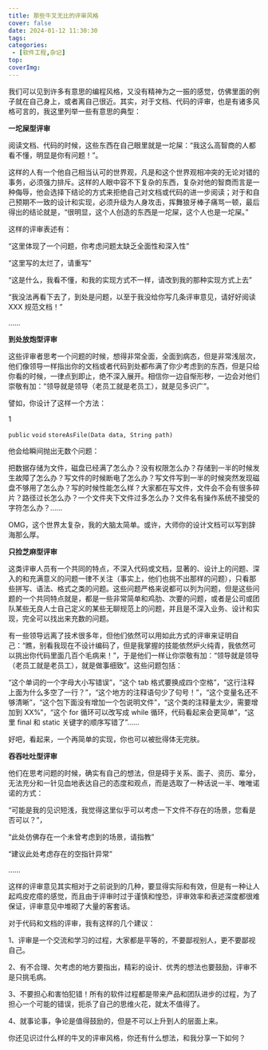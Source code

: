 ```yaml
---
title: 那些牛叉无比的评审风格
cover: false
date: 2024-01-12 11:30:30
tags:
categories:
 - [软件工程,杂记]
top:
coverImg:
---
```


我们可以见到许多有意思的编程风格，又没有精神为之一振的感觉，仿佛里面的例子就在自己身上，或者离自己很近。其实，对于文档、代码的评审，也是有诸多风格可言的，我这里列举一些有意思的典型：

**一坨屎型评审**

阅读文档、代码的时候，这些东西在自己眼里就是一坨屎：“我这么高智商的人都看不懂，明显是你有问题！”。

这样的人有一个他自己相当认可的世界观，凡是和这个世界观相冲突的无论对错的事务，必须强力排斥。这样的人眼中容不下复杂的东西，复杂对他的智商而言是一种侮辱，他会选择下结论的方式来拒绝自己对文档或代码的进一步阅读；对于和自己预期不一致的设计和实现，必须升级为人身攻击，挥舞狼牙棒子痛骂一顿，最后得出的结论就是，“很明显，这个人创造的东西是一坨屎，这个人也是一坨屎。”

这样的评审表述有：

“这里体现了一个问题，你考虑问题太缺乏全面性和深入性”

“这里写的太烂了，请重写”

“这是什么，我看不懂，和我的实现方式不一样，请改到我的那种实现方式上去”

“我没法再看下去了，到处是问题，以至于我没给你写几条评审意见，请好好阅读 XXX 规范文档！”

……

**到处放炮型评审**

这些评审者思考一个问题的时候，想得非常全面，全面到病态，但是非常浅层次，他们像领导一样指出你的文档或者代码到处都布满了你少考虑到的东西，但是只给你看的时候，一律点到即止，绝不深入展开。相信你一边自惭形秽，一边会对他们崇敬有加：“领导就是领导（老员工就是老员工），就是见多识广”。

譬如，你设计了这样一个方法：

1

`public` `void` `storeAsFile(Data data, String path)`

他会给瞬间抛出无数个问题：

把数据存储为文件，磁盘已经满了怎么办？没有权限怎么办？存储到一半的时候发生故障了怎么办？写文件的时候断电了怎么办？写文件写到一半的时候突然发现磁盘不够用了怎么办？写的时候性能怎么样？大家都在写文件，文件会不会有很多碎片？路径过长怎么办？一个文件夹下文件过多怎么办？文件名有操作系统不接受的字符怎么办？……

OMG，这个世界太复杂，我的大脑太简单。或许，大师你的设计文档可以写到辞海那么厚。

**只捡芝麻型评审**

这类评审人员有一个共同的特点，不深入代码或文档，显著的、设计上的问题、深入的和充满意义的问题一律不关注（事实上，他们也挑不出那样的问题），只看那些拼写、语法、格式之类的问题。这些问题严格来说都可以列为问题，但是这些问题的一个共同特点就是，都是一些非常简单和鸡肋、次要的问题，或者是公司或团队某些无良人士自己定义的某些无聊规范上的问题，并且是不深入业务、设计和实现，完全可以找出来充数的问题。

有一些领导远离了技术很多年，但他们依然可以用如此方式的评审来证明自己：“瞧，别看我现在不设计编码了，但是我掌握的技能依然炉火纯青，我依然可以挑出你代码里面几百个毛病来！”，于是他们一样让你崇敬有加：“领导就是领导（老员工就是老员工），就是做事细致”。这些问题包括：

“这个单词的一个字母大小写错误”，“这个 tab 格式要换成四个空格”，“这行注释上面为什么多空了一行？”，“这个地方的注释语句少了句号！”，“这个变量名还不够清晰”，“这个包下面没有增加一个包说明文件”，“这个类的注释量太少，需要增加到 XX%”，“这个 for 循环可以改写成 while 循环，代码看起来会更简单”，“这里 final 和 static 关键字的顺序写错了”……

好吧，看起来，一个再简单的实现，你也可以被批得体无完肤。

**吞吞吐吐型评审**

他们在思考问题的时候，确实有自己的想法，但是碍于关系、面子、资历、辈分，无法充分和一针见血地表达自己的态度和观点，而是选取了一种话说一半、唯唯诺诺的方式：

“可能是我的见识短浅，我觉得这里似乎可以考虑一下文件不存在的场景，您看是否可以？”，

“此处仿佛存在一个未曾考虑到的场景，请指教”

“建议此处考虑存在的空指针异常”

……

这样的评审意见其实相对于之前说到的几种，要显得实际和有效，但是有一种让人起鸡皮疙瘩的感觉，而且由于评审时过于谨慎和惶恐，评审效率和表述深度都很难保证，评审意见中堆砌了大量的客套话。

对于代码和文档的评审，我有这样的几个建议：

1、评审是一个交流和学习的过程，大家都是平等的，不要鄙视别人，更不要鄙视自己。

2、有不合理、欠考虑的地方要指出，精彩的设计、优秀的想法也要鼓励，评审不是只挑毛病。

3、不要担心和害怕犯错！所有的软件过程都是带来产品和团队进步的过程，为了担心一个可能的错误，扼杀了自己的思维火花，就太不值得了。

4、就事论事，争论是值得鼓励的，但是不可以上升到人的层面上来。

你还见识过什么样的牛叉的评审风格，你还有什么想法，和我分享一下如何？